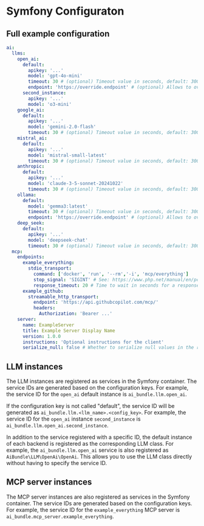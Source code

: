 # Symfony Configuraton

## Full example configuration
```yaml
ai:
  llms:
    open_ai:
      default:
        apikey: '...'
        model: 'gpt-4o-mini'
        timeout: 30 # (optional) Timeout value in seconds, default: 300
        endpoint: 'https://override.endpoint' # (optional) Allows to override the default endpoint, default: https://api.openai.com/v1
      second_instance:
        apikey: '...'
        model: 'o3-mini'
    google_ai:
      default:
        apikey: '...'
        model: 'gemini-2.0-flash'
        timeout: 30 # (optional) Timeout value in seconds, default: 300
    mistral_ai:
      default:
        apikey: '...'
        model: 'mistral-small-latest'
        timeout: 30 # (optional) Timeout value in seconds, default: 300
    anthropic:
      default:
        apikey: '...'
        model: 'claude-3-5-sonnet-20241022'
        timeout: 30 # (optional) Timeout value in seconds, default: 300
    ollama:
      default:
        model: 'gemma3:latest'
        timeout: 30 # (optional) Timeout value in seconds, default: 300
        endpoint: 'https://override.endpoint' # (optional) Allows to override the default endpoint, default: http://127.0.0.1:11434
    deep_seek:
      default:
        apikey: '...'
        model: 'deepseek-chat'
        timeout: 30 # (optional) Timeout value in seconds, default: 300
  mcp:
    endpoints:
      example_everything:
        stdio_transport:
          command: ['docker', 'run', '--rm','-i', 'mcp/everything']
          stop_signal: 'SIGINT' # See: https://www.php.net/manual/en/pcntl.constants.php > SIG_* constants
          response_timeout: 20 # Time to wait in seconds for a response from the MCP server, default: 20
      example_github:
        streamable_http_transport:
          endpoint: 'https://api.githubcopilot.com/mcp/'
          headers:
            Authorization: 'Bearer ...'
    server:
      name: ExampleServer
      title: Example Server Display Name
      version: 1.0.0
      instructions: 'Optional instructions for the client'
      serialize_null: false # Whether to serialize null values in the response (default: false). Some clients like LM Studio do not support null values.

```

## LLM instances

The LLM instances are registered as services in the Symfony container. The service IDs are generated based on the configuration keys. For example, the service ID for the `open_ai` default instance is `ai_bundle.llm.open_ai`.

If the configuration key is not called "default", the service ID will be generated as `ai_bundle.llm.<llm_name>.<config_key>`. For example, the service ID for the `open_ai` instance `second_instance` is `ai_bundle.llm.open_ai.second_instance`.

In addition to the service registered with a specific ID, the default instance of each backend is registered as the corresponding LLM class. For example, the `ai_bundle.llm.open_ai` service is also registered as `AiBundle\LLM\OpenAi\OpenAi`. This allows you to use the LLM class directly without having to specify the service ID.

## MCP server instances

The MCP server instances are also registered as services in the Symfony container. The service IDs are generated based on the configuration keys. For example, the service ID for the `example_everything` MCP server is `ai_bundle.mcp_server.example_everything`.
